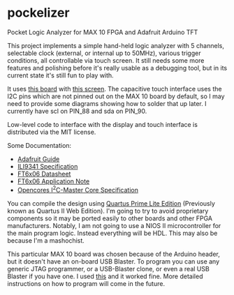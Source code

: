 # pockelizer
Pocket Logic Analyzer for MAX 10 FPGA and Adafruit Arduino TFT

This project implements a simple hand-held logic analyzer with 5 channels, selectable clock (external, or internal up to 50MHz), various trigger conditions, all controllable via touch screen. It still needs some more features and polishing before it's really usable as a debugging tool, but in its current state it's still fun to play with.

It uses [this board](https://www.altera.com/products/boards_and_kits/dev-kits/altera/kit-max-10-evaluation.html) with [this screen](https://www.adafruit.com/products/1947).
The capacitive touch interface uses the I2C pins which are not pinned out on the
MAX 10 board by default, so I may need to provide some diagrams showing how to solder that up later. I currently have scl on PIN_88 and sda on PIN_90.

Low-level code to interface with the display and touch interface is distributed via the MIT license.

Some Documentation:

* [Adafruit Guide](https://learn.adafruit.com/adafruit-2-8-tft-touch-shield-v2)
* [ILI9341 Specification](http://www.newhavendisplay.com/app_notes/ILI9341.pdf)
* [FT6x06 Datasheet](http://www.adafruit.com/datasheets/FT6x06%20Datasheet_V0.1_Preliminary_20120723.pdf)
* [FT6x06 Application Note](http://www.adafruit.com/datasheets/FT6x06_AN_public_ver0.1.3.pdf)
* [Opencores I<sup>2</sup>C-Master Core Specification](http://www.urel.feec.vutbr.cz/MPLD/PDF/i2c_specs.pdf)

You can compile the design using [Quartus Prime Lite Edition](http://dl.altera.com/?edition=lite) (Previously known as Quartus II Web Edition).
I'm going to try to avoid proprietary components so it may be ported easily to other boards and other FPGA manufacturers.
Notably, I am not going to use a NIOS II microcontroller for the main program logic. Instead everything will be HDL. This may also be because I'm a mashochist.

This particular MAX 10 board was chosen because of the Arduino header, but it doesn't have an on-board USB Blaster.
To program you can use any generic JTAG programmer, or a USB-Blaster clone, or even a real USB Blaster if you have one. 
I used [this](http://www.amazon.com/gp/product/B00IRODADK/ref=oh_aui_detailpage_o00_s00?ie=UTF8&psc=1) and it worked fine.
More detailed instructions on how to program will come in the future.

